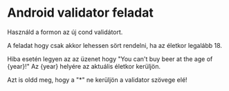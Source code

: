 Android validator feladat
===========================

Használd a formon az új cond validátort.

A feladat hogy csak akkor lehessen sört rendelni, ha az életkor legalább 18.

Hiba esetén legyen az az üzenet hogy "You can't buy beer at the age of {year}!"
Az {year} helyére az aktuális életkor kerüljön.

Azt is oldd meg, hogy a "*" ne kerüljön a validator szövege elé!
